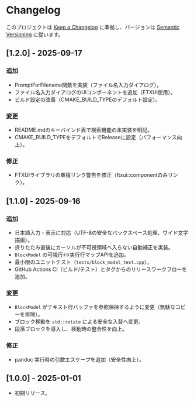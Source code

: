 # Changelog

このプロジェクトは [Keep a Changelog](https://keepachangelog.com/ja/1.1.0/) に準拠し、バージョンは [Semantic Versioning](https://semver.org/lang/ja/) に従います。

## [1.2.0] - 2025-09-17
### 追加
- PromptForFilename関数を実装（ファイル名入力ダイアログ）。
- ファイル名入力ダイアログのUIコンポーネントを追加（FTXUI使用）。
- ビルド設定の改善（CMAKE_BUILD_TYPEのデフォルト設定）。

### 変更
- README.mdのキーバインド表で検索機能の未実装を明記。
- CMAKE_BUILD_TYPEをデフォルトでReleaseに設定（パフォーマンス向上）。

### 修正
- FTXUIライブラリの重複リンク警告を修正（ftxui::componentのみリンク）。

## [1.1.0] - 2025-09-16
### 追加
- 日本語入力・表示に対応（UTF-8の安全なバックスペース処理、ワイド文字描画）。
- 折りたたみ直後にカーソルが不可視領域へ入らない自動補正を実装。
- `BlockModel` の可視行↔実行行マップAPIを追加。
- 最小限のユニットテスト（`tests/block_model_test.cpp`）。
- GitHub Actions CI（ビルド/テスト）とタグからのリリースワークフローを追加。

### 変更
- `BlockModel` がテキスト行バッファを参照保持するように変更（無駄なコピーを排除）。
- ブロック移動を `std::rotate` による安全な入替へ変更。
- 段落ブロックを導入し、移動時の整合性を向上。

### 修正
- pandoc 実行時の引数エスケープを追加（安全性向上）。

## [1.0.0] - 2025-01-01
- 初期リリース。

